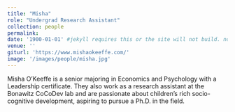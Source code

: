 ```yaml
---
title: "Misha"
role: "Undergrad Research Assistant"
collection: people
permalink: 
date: '1900-01-01' #jekyll requires this or the site will not build. not sure what it does yet. order?
venue: ''
giturl: 'https://www.mishaokeeffe.com/'
image: '/images/people/misha.jpg'
---
```

Misha O’Keeffe is a senior majoring in Economics and Psychology with a Leadership certificate. They also work as a research assistant at the Bonawitz CoCoDev lab and are passionate about children’s rich socio-cognitive development, aspiring to pursue a Ph.D. in the field.
